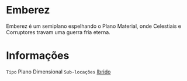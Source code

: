 <!-- TITLE: Emberez -->
<!-- SUBTITLE: Visão geral sobre Emberez -->

# Emberez
Emberez é um semiplano espelhando o Plano Material, onde Celestiais e Corruptores travam uma guerra fria eterna.

# Informações
`Tipo` Plano Dimensional
`Sub-locações` [Ibrido]()
